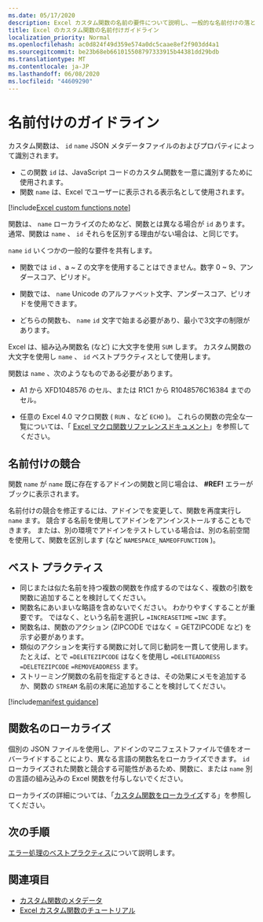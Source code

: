 ```yaml
---
ms.date: 05/17/2020
description: Excel カスタム関数の名前の要件について説明し、一般的な名前付けの落とし穴を回避します。
title: Excel のカスタム関数の名前付けガイドライン
localization_priority: Normal
ms.openlocfilehash: ac0d824f49d359e574a0dc5caae8ef2f903dd4a1
ms.sourcegitcommit: be23b68eb661015508797333915b44381dd29bdb
ms.translationtype: MT
ms.contentlocale: ja-JP
ms.lasthandoff: 06/08/2020
ms.locfileid: "44609290"
---
```

# <a name="naming-guidelines"></a>名前付けのガイドライン

カスタム関数は、 `id` `name` JSON メタデータファイルのおよびプロパティによって識別されます。

- この関数 `id` は、JavaScript コードのカスタム関数を一意に識別するために使用されます。
- 関数 `name` は、Excel でユーザーに表示される表示名として使用されます。

[!include[Excel custom functions note](../includes/excel-custom-functions-note.md)]

関数は、 `name` ローカライズのためなど、関数とは異なる場合が `id` あります。 通常、関数は `name` 、 `id` それらを区別する理由がない場合は、と同じです。

`name` `id` いくつかの一般的な要件を共有します。

- 関数では `id` 、a ~ Z の文字を使用することはできません。数字 0 ~ 9、アンダースコア、ピリオド。

- 関数では、 `name` Unicode のアルファベット文字、アンダースコア、ピリオドを使用できます。

- どちらの関数も、 `name` `id` 文字で始まる必要があり、最小で3文字の制限があります。

Excel は、組み込み関数名 (など) に大文字を使用 `SUM` します。 カスタム関数の大文字を使用し `name` 、 `id` ベストプラクティスとして使用します。

関数は `name` 、次のようなものである必要があります。

- A1 から XFD1048576 のセル、または R1C1 から R1048576C16384 までのセル。

- 任意の Excel 4.0 マクロ関数 ( `RUN` 、など `ECHO` )。  これらの関数の完全な一覧については、「 [Excel マクロ関数リファレンスドキュメント](https://d13ot9o61jdzpp.cloudfront.net/files/Excel%204.0%20Macro%20Functions%20Reference.pdf)」を参照してください。

## <a name="naming-conflicts"></a>名前付けの競合

関数 `name` が `name` 既に存在するアドインの関数と同じ場合は、 **#REF!** エラーがブックに表示されます。

名前付けの競合を修正するには、アドインでを変更して、関数を再度実行し `name` ます。 競合する名前を使用してアドインをアンインストールすることもできます。 または、別の環境でアドインをテストしている場合は、別の名前空間を使用して、関数を区別します (など `NAMESPACE_NAMEOFFUNCTION` )。

## <a name="best-practices"></a>ベスト プラクティス

- 同じまたは似た名前を持つ複数の関数を作成するのではなく、複数の引数を関数に追加することを検討してください。
- 関数名にあいまいな略語を含めないでください。 わかりやすくすることが重要です。 ではなく、という名前を選択し `=INCREASETIME` `=INC` ます。
- 関数名は、関数のアクション (ZIPCODE ではなく = GETZIPCODE など) を示す必要があります。
- 類似のアクションを実行する関数に対して同じ動詞を一貫して使用します。 たとえば、とで `=DELETEZIPCODE` はなくを使用し `=DELETEADDRESS` `=DELETEZIPCODE` `=REMOVEADDRESS` ます。
- ストリーミング関数の名前を指定するときは、その効果にメモを追加するか、関数の `STREAM` 名前の末尾に追加することを検討してください。

[!include[manifest guidance](../includes/manifest-guidance.md)]

## <a name="localizing-function-names"></a>関数名のローカライズ

個別の JSON ファイルを使用し、アドインのマニフェストファイルで値をオーバーライドすることにより、異なる言語の関数名をローカライズできます。 `id`ローカライズされた関数と競合する可能性があるため、関数に、または `name` 別の言語の組み込みの Excel 関数を付与しないでください。

ローカライズの詳細については、「[カスタム関数をローカライズ](custom-functions-localize.md)する」を参照してください。

## <a name="next-steps"></a>次の手順
[エラー処理のベストプラクティス](custom-functions-errors.md)について説明します。

## <a name="see-also"></a>関連項目

* [カスタム関数のメタデータ](custom-functions-json.md)
* [Excel カスタム関数のチュートリアル](../tutorials/excel-tutorial-create-custom-functions.md)

